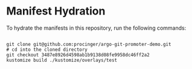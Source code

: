
# Manifest Hydration

To hydrate the manifests in this repository, run the following commands:

```shell

git clone git@github.com:procinger/argo-git-promoter-demo.git
# cd into the cloned directory
git checkout 3487e8926d4598ab1b9138d08fe9958dc46ff2a2
kustomize build ./kustomize/overlays/test
```